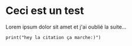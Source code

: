 # Ceci est un test

Lorem ipsum dolor sit amet et j'ai oublié la suite...
```
print("hey la citation ça marche:)")
```
